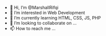 - 👋 Hi, I’m @MarshallRifqi
- 👀 I’m interested in Web Development
- 🌱 I’m currently learning HTML, CSS, JS, PHP
- 💞️ I’m looking to collaborate on ...
- 📫 How to reach me ...

<!---
MarshallRifqi/MarshallRifqi is a ✨ special ✨ repository because its `README.md` (this file) appears on your GitHub profile.
You can click the Preview link to take a look at your changes.
--->
